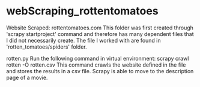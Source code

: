 # webScraping_rottentomatoes
Website Scraped: rottentomatoes.com
This folder was first created through 'scrapy startproject' command and therefore has many dependent files that I did not necessarily create. The file I worked with are found in 'rotten_tomatoes/spiders' folder.

rotten.py
Run the following command in virtual environment: scrapy crawl rotten -O rotten.csv This command crawls the website defined in the file and stores the results in a csv file. Scrapy is able to move to the description page of a movie.
